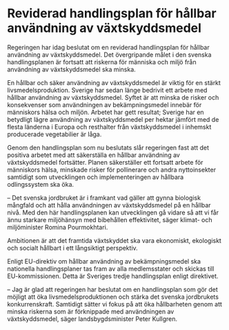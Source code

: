 # Reviderad handlingsplan för hållbar användning av växtskyddsmedel

Regeringen har idag beslutat om en reviderad handlingsplan för hållbar användning av växtskyddsmedel. Det övergripande målet i den svenska handlingsplanen är fortsatt att riskerna för människa och miljö från användning av växtskyddsmedel ska minska.

En hållbar och säker användning av växtskyddsmedel är viktig för en stärkt livsmedelsproduktion. Sverige har sedan länge bedrivit ett arbete med hållbar användning av växtskyddsmedel. Syftet är att minska de risker och konsekvenser som användningen av bekämpningsmedel innebär för människors hälsa och miljön. Arbetet har gett resultat; Sverige har en betydligt lägre användning av växtskyddsmedel per hektar jämfört med de flesta länderna i Europa och resthalter från växtskyddsmedel i inhemskt producerade vegetabilier är låga.

Genom den handlingsplan som nu beslutats slår regeringen fast att det positiva arbetet med att säkerställa en hållbar användning av växtskyddsmedel fortsätter. Planen säkerställer ett fortsatt arbete för människors hälsa, minskade risker för pollinerare och andra nyttoinsekter samtidigt som utvecklingen och implementeringen av hållbara odlingssystem ska öka.

– Det svenska jordbruket är i framkant vad gäller att gynna biologisk mångfald och att hålla användningen av växtskyddsmedel på en hållbar nivå. Med den här handlingsplanen kan utvecklingen gå vidare så att vi får ännu starkare miljöhänsyn med bibehållen effektivitet, säger klimat- och miljöminister Romina Pourmokhtari.

Ambitionen är att det framtida växtskyddet ska vara ekonomiskt, ekologiskt och socialt hållbart i ett långsiktigt perspektiv.

Enligt EU-direktiv om hållbar användning av bekämpningsmedel ska nationella handlingsplaner tas fram av alla medlemsstater och skickas till EU-kommissionen. Detta är Sveriges tredje handlingsplan enligt direktivet.

– Jag är glad att regeringen har beslutat om en handlingsplan som gör det möjligt att öka livsmedelsproduktionen och stärka det svenska jordbrukets konkurrenskraft. Samtidigt sätter vi fokus på att öka hållbarheten genom att minska riskerna som är förknippade med användningen av växtskyddsmedel, säger landsbygdsminister Peter Kullgren.
